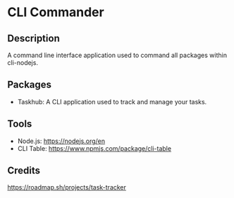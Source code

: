 # CLI Commander

## Description
A command line interface application used to command all packages within cli-nodejs.

## Packages
- Taskhub: A CLI application used to track and manage your tasks.

## Tools
- Node.js: https://nodejs.org/en
- CLI Table: https://www.npmjs.com/package/cli-table

## Credits
https://roadmap.sh/projects/task-tracker